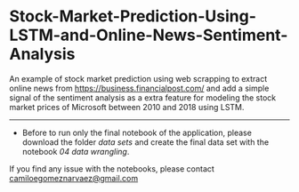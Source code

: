 # Stock-Market-Prediction-Using-LSTM-and-Online-News-Sentiment-Analysis

An example of stock market prediction using web scrapping to extract online news from https://business.financialpost.com/ and add a simple signal of the sentiment analysis as a extra feature for modeling the stock market prices of Microsoft between 2010 and 2018 using LSTM.



_________

* Before to run only the final notebook of the application, please download the folder _data sets_ and create the final data set with the notebook _04 data wrangling_. 

If you find any issue with the notebooks, please contact camiloegomeznarvaez@gmail.com

